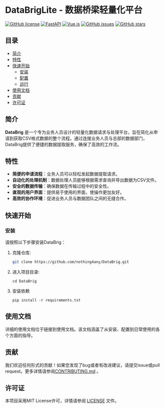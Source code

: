 # DataBrigLite - 数据桥梁轻量化平台

[![GitHub license](https://img.shields.io/badge/license-MIT-blue.svg)](https://github.com/nothing4any/DataBrig/LICENSE)
[![FastAPI](https://img.shields.io/badge/Framework-FastAPI%200.68.2-brightgreen.svg)](https://fastapi.tiangolo.com/)
[![Vue.js](https://img.shields.io/badge/Frontend-Vue.js%203.2.31-%234FC08D.svg)](https://v3.vuejs.org/)
[![GitHub issues](https://img.shields.io/github/issues/nothing4any/DataBrigLite.svg)](https://github.com/nothing4any/DataBrigLite/issues)
[![GitHub stars](https://img.shields.io/github/stars/nothing4any/DataBrigLite.svg?style=social&label=Star)](https://github.com/nothing4any/DataBrigLite/stargazers)

## 目录
- [简介](#简介)
- [特性](#特性)
- [快速开始](#快速开始)
  - [安装](#安装)
  - [配置](#配置)
  - [运行](#运行)
- [使用文档](#使用文档)
- [贡献](#贡献)
- [许可证](#许可证)

## 简介

**DataBrig** 是一个专为业务人员设计的轻量化数据请求与处理平台，旨在简化从申请到获取CSV格式数据的整个流程。通过连接业务人员与总部的数据部门，DataBrig提供了便捷的数据提取服务，确保了高效的工作流。

## 特性

- **简便的申请流程**：业务人员可以轻松发起数据提取请求。
- **自动化的处理机制**：数据处理人员能够根据需求查询并导出数据为CSV文件。
- **安全的数据传输**：确保数据在传输过程中的安全性。
- **直观的用户界面**：提供易于使用的界面，使操作更加友好。
- **高效的协作环境**：促进业务人员与数据团队之间的无缝合作。

## 快速开始

### 安装

请按照以下步骤安装DataBrig：

1. 克隆仓库:
   ```bash
   git clone https://github.com/nothing4any/DataBrig.git
   ```
2. 进入项目目录:
    ```
    cd DataBrig
    ```
3. 安装依赖
    ```
   pip install -r requirements.txt
   ```
## 使用文档
详细的使用文档位于链接到使用文档。该文档涵盖了从安装、配置到日常使用的各个方面的指导。

## 贡献
我们欢迎任何形式的贡献！如果您发现了bug或者有改进建议，请提交issue或pull request。更多详情请参阅[CONTRIBUTING.md](https://github.com/nothing4any/DataBrig/CONTRIBUTING.md) 。

## 许可证
本项目采用MIT License许可，详情请参阅 [LICENSE](https://github.com/nothing4any/DataBrig/LICENSE) 文件。
